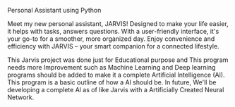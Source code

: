 Personal Assistant using Python

Meet my new personal assistant, JARVIS! Designed to make your life easier, it helps with tasks, answers questions. With a user-friendly interface, it's your go-to for a smoother, more organized day. Enjoy convenience and efficiency with JARVIS – your smart companion for a connected lifestyle.

This Jarvis project was done just for Educational purpose and This program needs more Improvement such as Machine Learning and Deep learning programs should be added to make it a complete Artificial Intelligence (Al). This program is a basic outline of how a Al should be. In future, We'll be developing a complete Al as of like Jarvis with a Artificially Created Neural Network.
